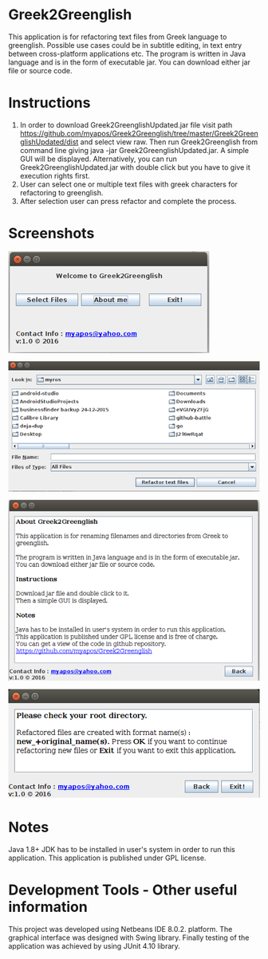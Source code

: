 Greek2Greenglish
================
This application is for refactoring text files from Greek language to greenglish. Possible use cases could be in subtitle editing, in text entry between cross-platform applications etc. The program is written in Java language and is in the form of executable jar. You can download either jar file or source code.

Instructions 
================  
 1. In order to download Greek2GreenglishUpdated.jar file visit path https://github.com/myapos/Greek2Greenglish/tree/master/Greek2GreenglishUpdated/dist and select view raw. Then run Greek2Greenglish from command line giving java -jar Greek2GreenglishUpdated.jar. A simple GUI will be displayed. Alternatively, you can run Greek2GreenglishUpdated.jar with double click but you have to give it execution rights first.
 2. User can select one or multiple text files with greek characters for refactoring to greenglish.
 3. After selection user can press refactor and complete the process.


Screenshots
================
![screenshot1.png](https://github.com/myapos/Greek2Greenglish/blob/master/screenshots/screenshot1.png)

![screenshot2.png](https://github.com/myapos/Greek2Greenglish/blob/master/screenshots/screenshot2.png)

![screenshot3.png](https://github.com/myapos/Greek2Greenglish/blob/master/screenshots/screenshot3.png)

![screenshot4.png](https://github.com/myapos/Greek2Greenglish/blob/master/screenshots/screenshot4.png)

Notes
================ 
Java 1.8+ JDK has to be installed in user's system in order to run this application. This application is published under GPL license.

Development Tools - Other useful information
================
This project was developed using Netbeans IDE 8.0.2. platform. The graphical interface was designed with Swing library.
Finally testing of the application was achieved by using JUnit 4.10 library.

